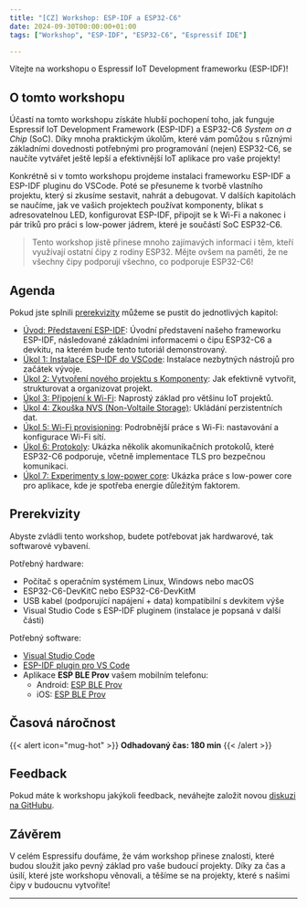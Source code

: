 ```yaml
---
title: "[CZ] Workshop: ESP-IDF a ESP32-C6"
date: 2024-09-30T00:00:00+01:00
tags: ["Workshop", "ESP-IDF", "ESP32-C6", "Espressif IDE"]

---
```


Vítejte na workshopu o Espressif IoT Development frameworku (ESP-IDF)!

## O tomto workshopu

Účastí na tomto workshopu získáte hlubší pochopení toho, jak funguje Espressif IoT Development Framework (ESP-IDF) a ESP32-C6 *System on a Chip* (SoC). Díky mnoha praktickým úkolům, které vám pomůžou s různými základními dovednosti potřebnými pro programování (nejen) ESP32-C6, se naučíte vytvářet ještě lepší a efektivnější IoT aplikace pro vaše projekty!

Konkrétně si v tomto workshopu projdeme instalaci frameworku ESP-IDF a ESP-IDF pluginu do VSCode. Poté se přesuneme k tvorbě vlastního projektu, který si zkusíme sestavit, nahrát a debugovat. V dalších kapitolách se naučíme, jak ve vašich projektech používat komponenty, blikat s adresovatelnou LED, konfigurovat ESP-IDF, připojit se k Wi-Fi a nakonec i pár triků pro práci s low-power jádrem, které je součástí SoC ESP32-C6.

> Tento workshop jistě přinese mnoho zajímavých informací i těm, kteří využívají ostatní čipy z rodiny ESP32. Mějte ovšem na paměti, že ne všechny čipy podporují všechno, co podporuje ESP32-C6!

## Agenda

Pokud jste splnili [prerekvizity](#prerekvizity) můžeme se pustit do jednotlivých kapitol:

- [Úvod: Představení ESP-IDF](introduction/): Úvodní představení našeho frameworku ESP-IDF, následované základními informacemi o čipu ESP32-C6 a devkitu, na kterém bude tento tutoriál demonstrovaný.
- [Úkol 1: Instalace ESP-IDF do VSCode](assignment-1): Instalace nezbytných nástrojů pro začátek vývoje.
- [Úkol 2: Vytvoření nového projektu s Komponenty](assignment-2): Jak efektivně vytvořit, strukturovat a organizovat projekt.
- [Úkol 3: Připojení k Wi-Fi](assignment-3): Naprostý základ pro většinu IoT projektů.
- [Úkol 4: Zkouška NVS (Non-Voltaile Storage)](assignment-4): Ukládání perzistentních dat.
- [Úkol 5: Wi-Fi provisioning](assignment-5): Podrobnější práce s Wi-Fi: nastavování a konfigurace Wi-Fi sítí.
- [Úkol 6: Protokoly](assignment-6): Ukázka několik akomunikačních protokolů, které ESP32-C6 podporuje, včetně implementace TLS pro bezpečnou komunikaci.
- [Úkol 7: Experimenty s low-power core](assignment-7): Ukázka práce s low-power core pro aplikace, kde je spotřeba energie důležitým faktorem.


## Prerekvizity

Abyste zvládli tento workshop, budete potřebovat jak hardwarové, tak softwarové vybavení.

Potřebný hardware:

- Počítač s operačním systémem Linux, Windows nebo macOS
- ESP32-C6-DevKitC nebo ESP32-C6-DevKitM
- USB kabel (podporující napájení + data) kompatibilní s devkitem výše
- Visual Studio Code s ESP-IDF pluginem (instalace je popsaná v další části)

Potřebný software:

- [Visual Studio Code](https://code.visualstudio.com/download)
- [ESP-IDF plugin pro VS Code](https://github.com/espressif/vscode-esp-idf-extension?tab=readme-ov-file#how-to-use)
- Aplikace **ESP BLE Prov** vašem mobilním telefonu:
    - Android: [ESP BLE Prov](https://play.google.com/store/apps/details?id=com.espressif.provble&pcampaignid=web_share)
    - iOS: [ESP BLE Prov](https://apps.apple.com/us/app/esp-ble-provisioning/id1473590141)
## Časová náročnost

{{< alert icon="mug-hot" >}}
**Odhadovaný čas: 180 min**
{{< /alert >}}


## Feedback

Pokud máte k workshopu jakýkoli feedback, neváhejte založit novou [diskuzi na GitHubu](https://github.com/espressif/developer-portal/discussions).


## Závěrem

V celém Espressifu doufáme, že vám workshop přinese znalosti, které budou sloužit jako pevný základ pro vaše budoucí projekty. Díky za čas a úsilí, které jste workshopu věnovali, a těšíme se na projekty, které s našimi čipy v budoucnu vytvoříte!

---
